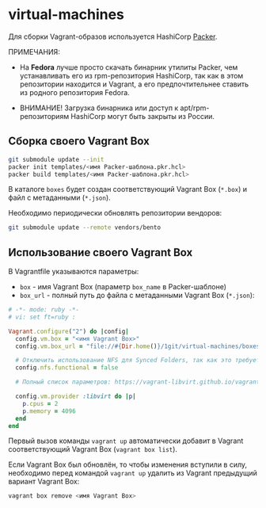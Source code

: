 # virtual-machines

Для сборки Vagrant-образов используется HashiCorp [Packer](https://developer.hashicorp.com/packer).

ПРИМЕЧАНИЯ:

- На **Fedora** лучше просто скачать бинарник утилиты Packer, чем устанавливать его из rpm-репозитория
  HashiCorp, так как в этом репозитории находится и Vagrant, а его предпочтительнее ставить из родного
  репозитория Fedora.

- ВНИМАНИЕ! Загрузка бинарника или доступ к apt/rpm-репозиториям HashiCorp могут быть закрыты из России.

## Сборка своего Vagrant Box

```bash
git submodule update --init
packer init templates/<имя Packer-шаблона.pkr.hcl>
packer build templates/<имя Packer-шаблона.pkr.hcl>
```

В каталоге `boxes` будет создан соответствующий Vagrant Box (`*.box`) и файл с метаданными (`*.json`).

Необходимо периодически обновлять репозитории вендоров:

```bash
git submodule update --remote vendors/bento
```

## Использование своего Vagrant Box

В Vagrantfile указываются параметры:

- `box` - имя Vagrant Box (параметр `box_name` в Packer-шаблоне)
- `box_url` - полный путь до файла с метаданными Vagrant Box (`*.json`):

```ruby
# -*- mode: ruby -*-
# vi: set ft=ruby :

Vagrant.configure("2") do |config|
  config.vm.box = "<имя Vagrant Box>"
  config.vm.box_url = "file://#{Dir.home()}/1git/virtual-machines/boxes/<имя Vagrant Box>.json"

  # Отключить использование NFS для Synced Folders, так как это требует прав root
  config.nfs.functional = false

  # Полный список параметров: https://vagrant-libvirt.github.io/vagrant-libvirt/configuration.html

  config.vm.provider :libvirt do |p|
    p.cpus = 2
    p.memory = 4096
  end
end
```

Первый вызов команды `vagrant up` автоматически добавит в Vagrant соответствующий Vagrant Box (`vagrant box list`).

Если Vagrant Box был обновлён, то чтобы изменения вступили в силу, необходимо перед командой `vagrant up`
удалить из Vagrant предыдущий вариант Vagrant Box:

```bash
vagrant box remove <имя Vagrant Box>
```
